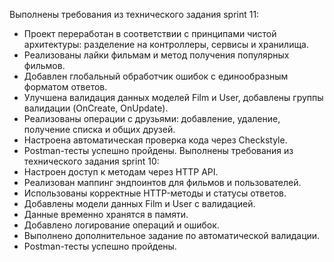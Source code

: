 Выполнены требования из технического задания sprint 11:
  - Проект переработан в соответствии с принципами чистой архитектуры: разделение на контроллеры, сервисы и хранилища.
  - Реализованы лайки фильмам и метод получения популярных фильмов.
  - Добавлен глобальный обработчик ошибок с единообразным форматом ответов.
  - Улучшена валидация данных моделей Film и User, добавлены группы валидации (OnCreate, OnUpdate).
  - Реализованы операции с друзьями: добавление, удаление, получение списка и общих друзей.
  - Настроена автоматическая проверка кода через Checkstyle.
  - Postman-тесты успешно пройдены.
Выполнены требования из технического задания sprint 10:
  - Настроен доступ к методам через HTTP API.
  - Реализован маппинг эндпоинтов для фильмов и пользователей.
  - Использованы корректные HTTP-методы и статусы ответов.
  - Добавлены модели данных Film и User с валидацией.
  - Данные временно хранятся в памяти.
  - Добавлено логирование операций и ошибок.
  - Выполнено дополнительное задание по автоматической валидации.
  - Postman-тесты успешно пройдены.
